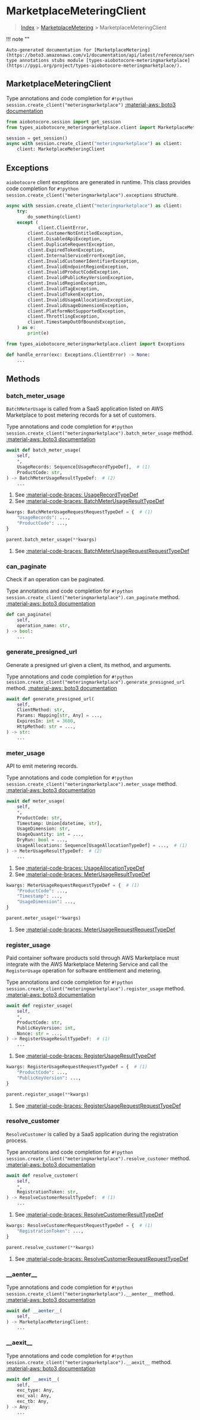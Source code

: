 # MarketplaceMeteringClient

> [Index](../README.md) > [MarketplaceMetering](./README.md) > MarketplaceMeteringClient

!!! note ""

    Auto-generated documentation for [MarketplaceMetering](https://boto3.amazonaws.com/v1/documentation/api/latest/reference/services/meteringmarketplace.html#MarketplaceMetering)
    type annotations stubs module [types-aiobotocore-meteringmarketplace](https://pypi.org/project/types-aiobotocore-meteringmarketplace/).

## MarketplaceMeteringClient

Type annotations and code completion for `#!python session.create_client("meteringmarketplace")`
[:material-aws: boto3 documentation](https://boto3.amazonaws.com/v1/documentation/api/latest/reference/services/meteringmarketplace.html#MarketplaceMetering.Client)

```python title="Usage example"
from aiobotocore.session import get_session
from types_aiobotocore_meteringmarketplace.client import MarketplaceMeteringClient

session = get_session()
async with session.create_client("meteringmarketplace") as client:
    client: MarketplaceMeteringClient
```

## Exceptions


`aiobotocore` client exceptions are generated in runtime.
This class provides code completion for `#!python session.create_client("meteringmarketplace").exceptions` structure.

```python title="Usage example"
async with session.create_client("meteringmarketplace") as client:
    try:
        do_something(client)
    except (
            client.ClientError,
        client.CustomerNotEntitledException,
        client.DisabledApiException,
        client.DuplicateRequestException,
        client.ExpiredTokenException,
        client.InternalServiceErrorException,
        client.InvalidCustomerIdentifierException,
        client.InvalidEndpointRegionException,
        client.InvalidProductCodeException,
        client.InvalidPublicKeyVersionException,
        client.InvalidRegionException,
        client.InvalidTagException,
        client.InvalidTokenException,
        client.InvalidUsageAllocationsException,
        client.InvalidUsageDimensionException,
        client.PlatformNotSupportedException,
        client.ThrottlingException,
        client.TimestampOutOfBoundsException,
    ) as e:
        print(e)
```

```python title="Type checking example"
from types_aiobotocore_meteringmarketplace.client import Exceptions

def handle_error(exc: Exceptions.ClientError) -> None:
    ...
```


## Methods


### batch\_meter\_usage

`BatchMeterUsage` is called from a SaaS application listed on AWS Marketplace to
post metering records for a set of customers.

Type annotations and code completion for `#!python session.create_client("meteringmarketplace").batch_meter_usage` method.
[:material-aws: boto3 documentation](https://boto3.amazonaws.com/v1/documentation/api/latest/reference/services/meteringmarketplace.html#MarketplaceMetering.Client.batch_meter_usage)

```python title="Method definition"
await def batch_meter_usage(
    self,
    *,
    UsageRecords: Sequence[UsageRecordTypeDef],  # (1)
    ProductCode: str,
) -> BatchMeterUsageResultTypeDef:  # (2)
    ...
```

1. See [:material-code-braces: UsageRecordTypeDef](./type_defs.md#usagerecordtypedef) 
2. See [:material-code-braces: BatchMeterUsageResultTypeDef](./type_defs.md#batchmeterusageresulttypedef) 


```python title="Usage example with kwargs"
kwargs: BatchMeterUsageRequestRequestTypeDef = {  # (1)
    "UsageRecords": ...,
    "ProductCode": ...,
}

parent.batch_meter_usage(**kwargs)
```

1. See [:material-code-braces: BatchMeterUsageRequestRequestTypeDef](./type_defs.md#batchmeterusagerequestrequesttypedef) 

### can\_paginate

Check if an operation can be paginated.

Type annotations and code completion for `#!python session.create_client("meteringmarketplace").can_paginate` method.
[:material-aws: boto3 documentation](https://boto3.amazonaws.com/v1/documentation/api/latest/reference/services/meteringmarketplace.html#MarketplaceMetering.Client.can_paginate)

```python title="Method definition"
def can_paginate(
    self,
    operation_name: str,
) -> bool:
    ...
```


### generate\_presigned\_url

Generate a presigned url given a client, its method, and arguments.

Type annotations and code completion for `#!python session.create_client("meteringmarketplace").generate_presigned_url` method.
[:material-aws: boto3 documentation](https://boto3.amazonaws.com/v1/documentation/api/latest/reference/services/meteringmarketplace.html#MarketplaceMetering.Client.generate_presigned_url)

```python title="Method definition"
await def generate_presigned_url(
    self,
    ClientMethod: str,
    Params: Mapping[str, Any] = ...,
    ExpiresIn: int = 3600,
    HttpMethod: str = ...,
) -> str:
    ...
```


### meter\_usage

API to emit metering records.

Type annotations and code completion for `#!python session.create_client("meteringmarketplace").meter_usage` method.
[:material-aws: boto3 documentation](https://boto3.amazonaws.com/v1/documentation/api/latest/reference/services/meteringmarketplace.html#MarketplaceMetering.Client.meter_usage)

```python title="Method definition"
await def meter_usage(
    self,
    *,
    ProductCode: str,
    Timestamp: Union[datetime, str],
    UsageDimension: str,
    UsageQuantity: int = ...,
    DryRun: bool = ...,
    UsageAllocations: Sequence[UsageAllocationTypeDef] = ...,  # (1)
) -> MeterUsageResultTypeDef:  # (2)
    ...
```

1. See [:material-code-braces: UsageAllocationTypeDef](./type_defs.md#usageallocationtypedef) 
2. See [:material-code-braces: MeterUsageResultTypeDef](./type_defs.md#meterusageresulttypedef) 


```python title="Usage example with kwargs"
kwargs: MeterUsageRequestRequestTypeDef = {  # (1)
    "ProductCode": ...,
    "Timestamp": ...,
    "UsageDimension": ...,
}

parent.meter_usage(**kwargs)
```

1. See [:material-code-braces: MeterUsageRequestRequestTypeDef](./type_defs.md#meterusagerequestrequesttypedef) 

### register\_usage

Paid container software products sold through AWS Marketplace must integrate
with the AWS Marketplace Metering Service and call the `RegisterUsage` operation
for software entitlement and metering.

Type annotations and code completion for `#!python session.create_client("meteringmarketplace").register_usage` method.
[:material-aws: boto3 documentation](https://boto3.amazonaws.com/v1/documentation/api/latest/reference/services/meteringmarketplace.html#MarketplaceMetering.Client.register_usage)

```python title="Method definition"
await def register_usage(
    self,
    *,
    ProductCode: str,
    PublicKeyVersion: int,
    Nonce: str = ...,
) -> RegisterUsageResultTypeDef:  # (1)
    ...
```

1. See [:material-code-braces: RegisterUsageResultTypeDef](./type_defs.md#registerusageresulttypedef) 


```python title="Usage example with kwargs"
kwargs: RegisterUsageRequestRequestTypeDef = {  # (1)
    "ProductCode": ...,
    "PublicKeyVersion": ...,
}

parent.register_usage(**kwargs)
```

1. See [:material-code-braces: RegisterUsageRequestRequestTypeDef](./type_defs.md#registerusagerequestrequesttypedef) 

### resolve\_customer

`ResolveCustomer` is called by a SaaS application during the registration
process.

Type annotations and code completion for `#!python session.create_client("meteringmarketplace").resolve_customer` method.
[:material-aws: boto3 documentation](https://boto3.amazonaws.com/v1/documentation/api/latest/reference/services/meteringmarketplace.html#MarketplaceMetering.Client.resolve_customer)

```python title="Method definition"
await def resolve_customer(
    self,
    *,
    RegistrationToken: str,
) -> ResolveCustomerResultTypeDef:  # (1)
    ...
```

1. See [:material-code-braces: ResolveCustomerResultTypeDef](./type_defs.md#resolvecustomerresulttypedef) 


```python title="Usage example with kwargs"
kwargs: ResolveCustomerRequestRequestTypeDef = {  # (1)
    "RegistrationToken": ...,
}

parent.resolve_customer(**kwargs)
```

1. See [:material-code-braces: ResolveCustomerRequestRequestTypeDef](./type_defs.md#resolvecustomerrequestrequesttypedef) 

### \_\_aenter\_\_



Type annotations and code completion for `#!python session.create_client("meteringmarketplace").__aenter__` method.
[:material-aws: boto3 documentation](https://boto3.amazonaws.com/v1/documentation/api/latest/reference/services/meteringmarketplace.html#MarketplaceMetering.Client.__aenter__)

```python title="Method definition"
await def __aenter__(
    self,
) -> MarketplaceMeteringClient:
    ...
```


### \_\_aexit\_\_



Type annotations and code completion for `#!python session.create_client("meteringmarketplace").__aexit__` method.
[:material-aws: boto3 documentation](https://boto3.amazonaws.com/v1/documentation/api/latest/reference/services/meteringmarketplace.html#MarketplaceMetering.Client.__aexit__)

```python title="Method definition"
await def __aexit__(
    self,
    exc_type: Any,
    exc_val: Any,
    exc_tb: Any,
) -> Any:
    ...
```





